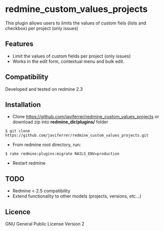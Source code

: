 redmine_custom_values_projects
==============================

This plugin allows users to limits the values of custom fiels (lists and checkbox) per project (only issues)

Features
--------

* Limit the values of custom fields per project (only issues)
* Works in the edit form, contextual menu and bulk edit.

Compatibility
-------------

Developed and tested on redmine 2.3

Installation
------------

* Clone https://github.com/javiferrer/redmine_custom_values_projects or download zip into  **redmine_dir/plugins/** folder
```
$ git clone https://github.com/javiferrer/redmine_custom_values_projects.git
```
* From redmine root directory, run: 
```
$ rake redmine:plugins:migrate RAILS_ENV=production
```
* Restart redmine

TODO
----

* Redmine < 2.5 compatibility
* Extend functionality to other models (projects, versions, etc...)

Licence
-------

GNU General Public License Version 2

